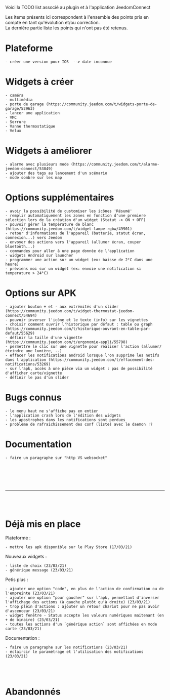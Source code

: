 Voici la TODO list associé au plugin et à l'application JeedomConnect

Les items présents ici correspondent à l'ensemble des points pris en compte en tant qu'évolution et/ou correction.  
La dernière partie liste les points qui n'ont pas été retenus.  

# Plateforme
    - créer une version pour IOS  --> date inconnue

# Widgets à créer  
	- caméra
	- multimédia
	- porte de garage (https://community.jeedom.com/t/widgets-porte-de-garage/52963)
	- lancer une application
	- VMC
	- Serrure
	- Vanne thermostatique
	- Velux


# Widgets à améliorer  
    - alarme avec plusieurs mode (https://community.jeedom.com/t/alarme-jeedom-connect/53849)
	- ajouter des tags au lancement d'un scénario
	- mode sombre sur les map


# Options supplémentaires
	- avoir la possibilité de customiser les icônes 'Résumé'
	- remplir automatiquement les zones en fonction d'une premiere sélection lors de la création d'un widget (Statut -> ON + OFF)
	- pouvoir gérer la température de blanc (https://community.jeedom.com/t/widget-lampe-rgbw/49901)
	- retour d'informations de l'appareil (batterie, statut écran, connexion...) vers Jeedom
	- envoyer des actions vers l'appareil (allumer écran, couper bluetooth...)
	- commandes pour aller à une page donnée de l'application
	- widgets Android sur launcher
	- programmer une action sur un widget (ex: baisse de 2°C dans une heure)
	- préviens moi sur un widget (ex: envoie une notification si temperature > 24°C)

# Options sur APK
	- ajouter bouton + et - aux extrémités d'un slider (https://community.jeedom.com/t/widget-thermostat-jeedom-connect/54694)
	- pouvoir inverser l'icône et le texte (info) sur les vignettes
	- choisir comment ouvrir l'historique par défaut : table ou graph (https://community.jeedom.com/t/historique-ouvrant-en-table-par-defaut/55629)
	- définir la taille d'une vignette (https://community.jeedom.com/t/ergonomie-appli/55798)
	- permettre le clic sur une vignette pour réaliser l'action (allumer/éteindre une lumière, ..)
	- effacer les notifications android lorsque l'on supprime les notifs dans l'application (https://community.jeedom.com/t/effacement-des-notifications/53269)
	- sur l'apk, accès à une pièce via un widget : pas de possibilité d'afficher carte/vignette
	- définir le pas d'un slider  

# Bugs connus
	- le menu haut ne s'affiche pas en entier  
	- l'application crash lors de l'édition des widgets  
	- les apostrophes dans les notifications sont perdues  
	- problème de rafraichissement des conf (liste) avec le daemon !?  


# Documentation
    - faire un paragraphe sur "http VS websocket"
    
<br/><br/>
---
---
<br/><br/>

# Déjà mis en place

Plateforme :  

	- mettre les apk disponible sur le Play Store (17/03/21)

Nouveaux widgets :  

	- liste de choix (23/03/21)
	- générique message (23/03/21)

Petis plus :  

	- ajouter une option "code", en plus de l'action de confirmation ou de l'empreinte (23/03/21)
	- ajouter une option "pour gaucher" sur l'apk, permettant d'inverser l'affichage des actions (à gauche plutôt qu'à droite) (23/03/21)
	- trop plein d'actions : ajouter un retour chariot pour ne pas avoir d'ascenceur (23/03/21)	
	- widget fenêtre - Status accepte les valeurs numériques maitenant (en + de binaire) (23/03/21)
	- toutes les actions d'un `générique action` sont affichées en mode carte (23/03/21)

Documentation :  

	- faire un paragraphe sur les notifications (23/03/21)
	- éclaircir le paramétrage et l'utilisation des notifications (23/03/21)

<br/><br/>

# Abandonnés